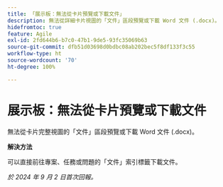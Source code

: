 ```yaml
---
title: 「展示板：無法從卡片預覽或下載文件」
description: 無法從詳細卡片視圖的「文件」區段預覽或下載 Word 文件 (.docx)。
hidefromtoc: true
feature: Agile
exl-id: 2fd644b6-b7c0-47b1-9de5-93fc35069b63
source-git-commit: dfb51d03698d0bdbc08ab202bec5f8df133f3c55
workflow-type: ht
source-wordcount: '70'
ht-degree: 100%

---
```


# 展示板：無法從卡片預覽或下載文件

無法從卡片完整視圖的「文件」區段預覽或下載 Word 文件 (.docx)。

**解決方法**

可以直接前往專案、任務或問題的「文件」索引標籤下載文件。

_於 2024 年 9 月 2 日首次回報。_
